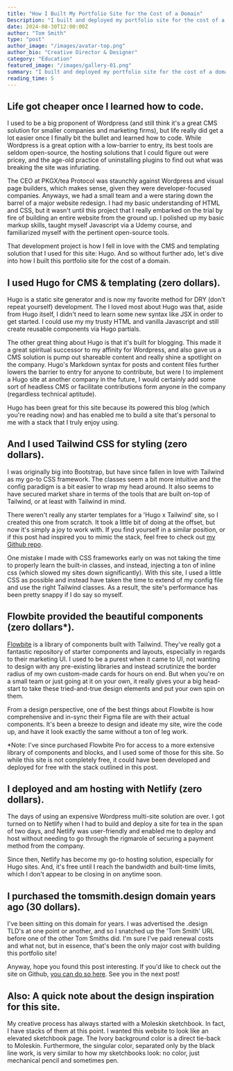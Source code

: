 ```yaml
---
title: "How I Built My Portfolio Site for the Cost of a Domain"
Description: "I built and deployed my portfolio site for the cost of a domain using Hugo, Tailwind CSS, Flowbite, and Netlify."
date: 2024-08-30T12:00:00Z
author: "Tom Smith"
type: "post"
author_image: "/images/avatar-top.png"
author_bio: "Creative Director & Designer"
category: "Education"
featured_image: "/images/gallery-01.png"
summary: "I built and deployed my portfolio site for the cost of a domain using Hugo, Tailwind CSS, Flowbite, and Netlify."
reading_time: 5
---
```


<h2 class="text-2xl font-bold text-gunmetal">Life got cheaper once I learned how to code.</h2>

<p class="text-gunmetal">I used to be a big proponent of Wordpress (and still think it's a great CMS solution for smaller companies and marketing firms), but life really did get a lot easier once I finally bit the bullet and learned how to code. While Wordpress is a great option with a low-barrier to entry, its best tools are seldom open-source, the hosting solutions that I could figure out were pricey, and the age-old practice of uninstalling plugins to find out what was breaking the site was infuriating.</p>

<p class="text-gunmetal">The CEO at PKGX/tea Protocol was staunchly against Wordpress and visual page builders, which makes sense, given they were developer-focused companies. Anyways, we had a small team and a were staring down the barrel of a major website redesign. I had my basic understanding of HTML and CSS, but it wasn't until this project that I really embarked on the trial by fire of building an entire website from the ground up. I polished up my basic markup skills, taught myself Javascript via a Udemy course, and familiarized myself with the pertinent open-source tools.</p>

<p class="text-gunmetal">That development project is how I fell in love with the CMS and templating solution that I used for this site: Hugo. And so without further ado, let's dive into how I built this portfolio site for the cost of a domain.</p>

<h2 class="text-2xl text-gunmetal">I used Hugo for CMS & templating (zero dollars).</h2>

<p class="text-gunmetal">Hugo is a static site generator and is now my favorite method for DRY (don't repeat yourself) development. The I loved most about Hugo was that, aside from Hugo itself, I didn't need to learn some new syntax like JSX in order to get started. I could use my my trusty HTML and vanilla Javascript and still create reusable components via Hugo partials.</p>

<p class="text-gunmetal">The other great thing about Hugo is that it's built for blogging. This made it a great spiritual successor to my affinity for Wordpress, and also gave us a CMS solution is pump out shareable content and really shine a spotlight on the company. Hugo's Markdown syntax for posts and content files further lowers the barrier to entry for anyone to contribute, but were I to implement a Hugo site at another company in the future, I would certainly add some sort of headless CMS or facilitate contributions form anyone in the company (regardless technical aptitude).</p>

<p class="text-gunmetal">Hugo has been great for this site because its powered this blog (which you're reading now) and has enabled me to build a site that's personal to me with a stack that I truly enjoy using.</p>

<h2 class="text-2xl text-gunmetal">And I used Tailwind CSS for styling (zero dollars).</h2>

<p class="text-gunmetal">I was originally big into Bootstrap, but have since fallen in love with Tailwind as my go-to CSS framework. The classes seem a bit more intuitive and the config paradigm is a bit easier to wrap my head around. It also seems to have secured market share in terms of the tools that are built on-top of Tailwind, or at least with Tailwind in mind.</p>

<p class="text-gunmetal">There weren't really any starter templates for a 'Hugo x Tailwind' site, so I created this one from scratch. It took a little bit of doing at the offset, but now it's simply a joy to work with. If you find yourself in a similar position, or if this post had inspired you to mimic the stack, feel free to check out <a href="https://github.com/tsmitty11/portfolio-site" target="_blank" class="text-blue-700">my Github repo</a>.</p>

<p class="text-gunmetal">One mistake I made with CSS frameworks early on was not taking the time to properly learn the built-in classes, and instead, injecting a ton of inline css (which slowed my sites down significantly). With this site, I used a little CSS as possible and instead have taken the time to extend of my config file and use the right Tailwind classes. As a result, the site's performance has been pretty snappy if I do say so myself.</p>

<h2 class="text-2xl text-gunmetal">Flowbite provided the beautiful components (zero dollars*).</h2>

<p class="text-gunmetal"><a href="https://flowbite.com/docs/getting-started/introduction/" target="_blank" class="text-blue-700">Flowbite</a> is a library of components built with Tailwind. They've really got a fantastic repository of starter components and layouts, especially in regards to their marketing UI. I used to be a purest when it came to UI, not wanting to design with any pre-existing libraries and instead scrutinize the border radius of my own custom-made cards for hours on end. But when you're on a small team or just going at it on your own, it really gives your a big head-start to take these tried-and-true design elements and put your own spin on them.</p>

<p class="text-gunmetal">From a design perspective, one of the best things about Flowbite is how comprehensive and in-sync their Figma file are with their actual components. It's been a breeze to design and ideate my site, wire the code up, and have it look exactly the same without a ton of leg work.</p>

<p class="text-gunmetal"><span class="font-semibold">*Note:</span> I've since purchased Flowbite Pro for access to a more extensive library of components and blocks, and I used some of those for this site. So while this site is not completely free, it could have been developed and deployed for free with the stack outlined in this post.</p>

<h2 class="text-2xl text-gunmetal">I deployed and am hosting with Netlify (zero dollars).</h2>

<p class="text-gunmetal">The days of using an expensive Wordpress multi-site solution are over. I got turned on to Netlify when I had to build and deploy a site for tea in the span of two days, and Netlify was user-friendly and enabled me to deploy and host without needing to go through the rigmarole of securing a payment method from the company.</p>

<p class="text-gunmetal">Since then, Netlify has become my go-to hosting solution, especially for Hugo sites. And, it's free until I reach the bandwidth and built-time limits, which I don't appear to be closing in on anytime soon.</p>

<h2 class="text-2xl text-gunmetal">I purchased the tomsmith.design domain years ago (30 dollars).</h2>

<p class="text-gunmetal">I've been sitting on this domain for years. I was advertised the .design TLD's at one point or another, and so I snatched up the 'Tom Smith' URL before one of the other Tom Smiths did. I'm sure I've paid renewal costs and what not, but in essence, that's been the only major cost with building this portfolio site!</p>

<p class="text-gunmetal">Anyway, hope you found this post interesting. If you'd like to check out the site on Github, <a href="https://github.com/tsmitty11/portfolio-site" target="_blank" class="text-blue-700">you can do so here</a>. See you in the next post!</p>

<h2 class="text-2xl text-gunmetal">Also: A quick note about the design inspiration for this site.</h2>

<p class="text-gunmetal">My creative process has always started with a Moleskin sketchbook. In fact, I have stacks of them at this point. I wanted this website to look like an elevated sketchbook page. The Ivory background color is a direct tie-back to Moleskin. Furthermore, the singular color, separated only by the black line work, is very similar to how my sketchbooks look: no color, just mechanical pencil and sometimes pen. </p>

